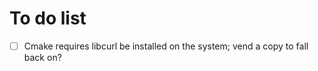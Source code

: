 # To do list

- [ ] Cmake requires libcurl be installed on the system; vend a copy to fall back on?
